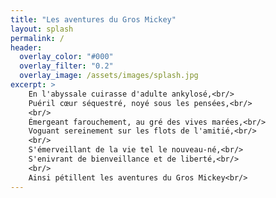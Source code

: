 ```yaml
---
title: "Les aventures du Gros Mickey"
layout: splash
permalink: /
header:
  overlay_color: "#000"
  overlay_filter: "0.2"
  overlay_image: /assets/images/splash.jpg
excerpt: >
    En l'abyssale cuirasse d'adulte ankylosé,<br/>
    Puéril cœur séquestré, noyé sous les pensées,<br/>
    <br/>
    Émergeant farouchement, au gré des vives marées,<br/>
    Voguant sereinement sur les flots de l'amitié,<br/>
    <br/>
    S'émerveillant de la vie tel le nouveau-né,<br/>
    S'enivrant de bienveillance et de liberté,<br/>
    <br/>
    Ainsi pétillent les aventures du Gros Mickey<br/>
---
```

